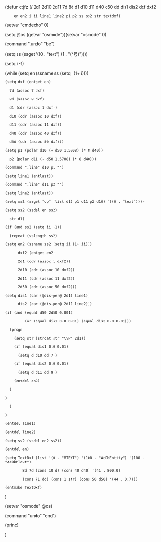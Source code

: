 (defun c:jfz (/ 2d1 2d10 2d11 7d 8d d1 d10 d11 d40 d50 dd dis1 dis2 dxf dxf2
		en en2 i ii line1 line2 p1 p2 ss ss2 str textdxf)
  (setvar "cmdecho" 0)
  (setq @os (getvar "osmode"))(setvar "osmode" 0)  	     
  (command ".undo" "be")
  (setq ss (ssget '((0 . "text") (1 . "(*号)"))))
  (setq i -1)
  (while (setq en (ssname ss (setq i (1+ i))))
    (setq dxf (entget en)
	  7d (assoc 7 dxf)
	  8d (assoc 8 dxf)
	  d1 (cdr (assoc 1 dxf))
	  d10 (cdr (assoc 10 dxf))
	  d11 (cdr (assoc 11 dxf))
	  d40 (cdr (assoc 40 dxf))
	  d50 (cdr (assoc 50 dxf)))
    (setq p1 (polar d10 (+ d50 1.5708) (* 8 d40))
	  p2 (polar d11 (- d50 1.5708) (* 8 d40)))
    (command ".line" d10 p1 "")
    (setq line1 (entlast))
    (command ".line" d11 p2 "")
    (setq line2 (entlast))
    (setq ss2 (ssget "cp" (list d10 p1 d11 p2 d10) '((0 . "text"))))
    (setq ss2 (ssdel en ss2)
	  str d1)
    (if (and ss2 (setq ii -1))
      (repeat (sslength ss2)
	(setq en2 (ssname ss2 (setq ii (1+ ii)))
	      dxf2 (entget en2)
	      2d1 (cdr (assoc 1 dxf2))
	      2d10 (cdr (assoc 10 dxf2))
	      2d11 (cdr (assoc 11 dxf2))
	      2d50 (cdr (assoc 50 dxf2)))
	(setq dis1 (car (@dis-per@ 2d10 line1))
	      dis2 (car (@dis-per@ 2d11 line2)))
	(if (and (equal d50 2d50 0.001)
	         (or (equal dis1 0.0 0.01) (equal dis2 0.0 0.01)))
	  (progn
	    (setq str (strcat str "\\P" 2d1))
	    (if (equal dis1 0.0 0.01)
	      (setq d d10 dd 7))
	    (if (equal dis2 0.0 0.01)
	      (setq d d11 dd 9))
	    (entdel en2)
	  )
	)
      )
    )
    (entdel line1)
    (entdel line2)
    (setq ss2 (ssdel en2 ss2))
    (entdel en)
    (setq TextDxf (list '(0 . "MTEXT") '(100 . "AcDbEntity") '(100 . "AcDbMText")
			8d 7d (cons 10 d) (cons 40 d40) '(41 . 800.0)
			(cons 71 dd) (cons 1 str) (cons 50 d50) '(44 . 0.7)))
    (entmake TextDxf)
  )
  (setvar "osmode" @os)
  (command "undo" "end")
  (princ)
)